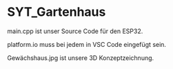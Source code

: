 # SYT_Gartenhaus

main.cpp ist unser Source Code für den ESP32.

platform.io muss bei jedem in VSC Code eingefügt sein.

Gewächshaus.jpg ist unsere 3D Konzeptzeichnung.

